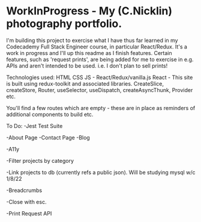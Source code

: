 # WorkInProgress - My (C.Nicklin) photography portfolio.

I'm building this project to exercise what I have thus far learned in my Codecademy Full Stack Engineer course, in particular React/Redux. It's a work in progress and I'll up this readme as I finish features. Certain features, such as 'request prints', are being added for me to exercise in e.g. APIs and aren't intended to be used. i.e. I don't plan to sell prints!

Technologies used:
HTML
CSS
JS - React/Redux/vanilla.js
React - 
 This site is built using redux-toolkit and associated libraries.
  CreateSlice, createStore, Router, useSelector, useDispatch, createAsyncThunk, Provider etc.

You'll find a few routes which are empty - these are in place as reminders of additional components to build etc. 

To Do:
  -Jest Test Suite

  -About Page
  -Contact Page
  -Blog
  
  -A11y 
  
  -Filter projects by category
  
  -Link projects to db (currently refs a public json). Will be studying mysql w/c 1/8/22
  
  -Breadcrumbs
  
  -Close <Modal /> with esc.
  
  -Print Request API

